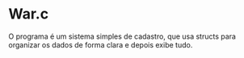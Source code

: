 # War.c
O programa é um sistema simples de cadastro, que usa structs para organizar os dados de forma clara e depois exibe tudo.
